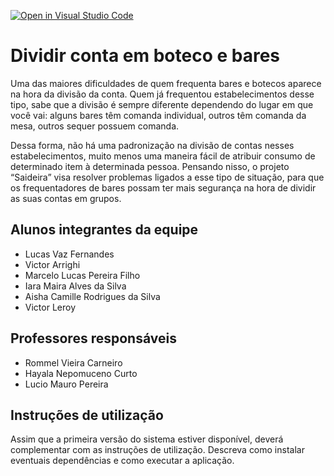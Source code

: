 [![Open in Visual Studio Code](https://classroom.github.com/assets/open-in-vscode-718a45dd9cf7e7f842a935f5ebbe5719a5e09af4491e668f4dbf3b35d5cca122.svg)](https://classroom.github.com/online_ide?assignment_repo_id=11831055&assignment_repo_type=AssignmentRepo)
# Dividir conta em boteco e bares 

Uma das maiores dificuldades de quem frequenta bares e botecos aparece na hora da divisão da conta. Quem já frequentou estabelecimentos desse tipo, sabe que a divisão é sempre diferente dependendo do lugar em que você vai: alguns bares têm comanda individual, outros têm comanda da mesa, outros sequer possuem comanda.

Dessa forma, não há uma padronização na divisão de contas nesses estabelecimentos, muito menos uma maneira fácil de atribuir consumo de determinado item à determinada pessoa. Pensando nisso, o projeto “Saideira” visa resolver problemas ligados a esse tipo de situação, para que os frequentadores de bares possam ter mais segurança na hora de dividir as suas contas em grupos. 

## Alunos integrantes da equipe

* Lucas Vaz Fernandes
* Victor Arrighi 
* Marcelo Lucas Pereira Filho
* Iara Maira Alves da Silva
* Aisha Camille Rodrigues da Silva
* Victor Leroy

## Professores responsáveis

* Rommel Vieira Carneiro
* Hayala Nepomuceno Curto
* Lucio Mauro Pereira

## Instruções de utilização

Assim que a primeira versão do sistema estiver disponível, deverá complementar com as instruções de utilização. Descreva como instalar eventuais dependências e como executar a aplicação.
